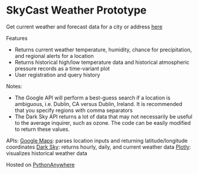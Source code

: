 # SkyCast Weather Prototype

Get current weather and forecast data for a city or address [here](https://goo.gl/XUpm4R)

Features
* Returns current weather temperature, humidity, chance for precipitation, and regional alerts for a location
* Returns historical high/low temperature data and historical atmospheric pressure records as a time-variant plot
* User registration and query history

Notes:
* The Google API will perform a best-guess search if a location is ambiguous, i.e. Dublin, CA versus Dublin, Ireland. It is recommended that you specify regions with comma separators
* The Dark Sky API returns a lot of data that may not necessarily be useful to the average inquirer, such as ozone. The code can be easily modified to return these values.

APIs:
[Google Maps](https://developers.google.com/maps): parses location inputs and returning latitude/longitude coordinates
[Dark Sky](https://developer.forecast.io): returns hourly, daily, and current weather data
[Plotly](https://plot.ly/): visualizes historical weather data

Hosted on [PythonAnywhere](https://www.pythonanywhere.com/)